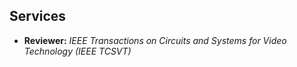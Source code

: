 ## Services

- **Reviewer:** *IEEE Transactions on Circuits and Systems for Video Technology (IEEE TCSVT)*
